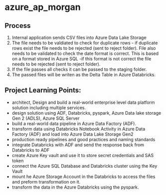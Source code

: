 # azure_ap_morgan

## Process
1) Internal application sends CSV files into Azure Data Lake Storage
2) The file needs to be valdiated to check for duplicate rows - if duplicate rows exist the file needs to be rejected (sent to reject folder). File also needs to be validated to check the date format is correct. This is based on a format stored in Azure SQL -if this format is not correct the file needs to be rejected (sent to reject folder).
3) If the file passes all checks it can be passed to the staging folder.
4) The passed files will be writen as the Delta Table in Azure Databricks.


## Project Learning Points: 
- architect, Design and build a real-world enterprise level data platform solution including multiple services.
- design solution using ADF, Databricks, pyspark, Azure Data lake storage Gen 2 (ADLS), Azure SQL Server
- build a real-world data pipeline in Azure Data Factory (ADF). 
- transform data using Databricks Notebook Activity in Azure Data Factory (ADF) and load into Azure Data Lake Storage Gen2
- production ready pipelines and good practices and naming standards
- integrate Databricks with ADF and send the response back from Databricks to ADF
- create Azure Key vault and use it to store secret credentials and SAS token
- connect the Azure SQL Database and Databricks cluster using the Key Vault
- mount he Azure Storage Account in the Databricks to access the files and preform transformation on it.
- transform the data in the Azure Databricks using the pyspark.
